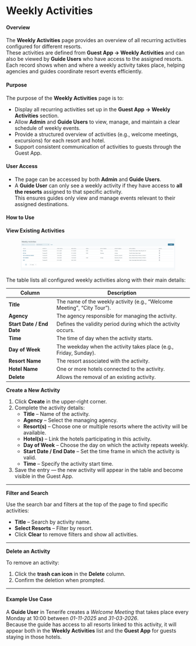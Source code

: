 # Weekly Activities

#### **Overview**

The **Weekly Activities** page provides an overview of all recurring activities configured for different resorts.\
These activities are defined from **Guest App → Weekly Activities** and can also be viewed by **Guide Users** who have access to the assigned resorts.\
Each record shows when and where a weekly activity takes place, helping agencies and guides coordinate resort events efficiently.

#### **Purpose**

The purpose of the **Weekly Activities** page is to:

* Display all recurring activities set up in the **Guest App → Weekly Activities** section.
* Allow **Admin** and **Guide Users** to view, manage, and maintain a clear schedule of weekly events.
* Provide a structured overview of activities (e.g., welcome meetings, excursions) for each resort and hotel.
* Support consistent communication of activities to guests through the Guest App.

#### **User Access**

* The page can be accessed by both **Admin** and **Guide Users**.
* A **Guide User** can only see a weekly activity if they have access to **all the resorts** assigned to that specific activity.\
  This ensures guides only view and manage events relevant to their assigned destinations.

#### **How to Use**

**View Existing Activities**

<figure><img src="../../.gitbook/assets/image (1).png" alt=""><figcaption></figcaption></figure>

The table lists all configured weekly activities along with their main details:

| Column                    | Description                                                             |
| ------------------------- | ----------------------------------------------------------------------- |
| **Title**                 | The name of the weekly activity (e.g., “Welcome Meeting”, “City Tour”). |
| **Agency**                | The agency responsible for managing the activity.                       |
| **Start Date / End Date** | Defines the validity period during which the activity occurs.           |
| **Time**                  | The time of day when the activity starts.                               |
| **Day of Week**           | The weekday when the activity takes place (e.g., Friday, Sunday).       |
| **Resort Name**           | The resort associated with the activity.                                |
| **Hotel Name**            | One or more hotels connected to the activity.                           |
| **Delete**                | Allows the removal of an existing activity.                             |

**Create a New Activity**

1. Click **Create** in the upper-right corner.
2. Complete the activity details:
   * **Title** – Name of the activity.
   * **Agency** – Select the managing agency.
   * **Resort(s)** – Choose one or multiple resorts where the activity will be available.
   * **Hotel(s)** – Link the hotels participating in this activity.
   * **Day of Week** – Choose the day on which the activity repeats weekly.
   * **Start Date / End Date** – Set the time frame in which the activity is valid.
   * **Time** – Specify the activity start time.
3. Save the entry — the new activity will appear in the table and become visible in the Guest App.

***

**Filter and Search**

Use the search bar and filters at the top of the page to find specific activities:

* **Title** – Search by activity name.
* **Select Resorts** – Filter by resort.
* Click **Clear** to remove filters and show all activities.

***

**Delete an Activity**

To remove an activity:

1. Click the **trash can icon** in the **Delete** column.
2. Confirm the deletion when prompted.

***

#### **Example Use Case**

A **Guide User** in Tenerife creates a _Welcome Meeting_ that takes place every Monday at 10:00 between _01-11-2025_ and _31-03-2026_.\
Because the guide has access to all resorts linked to this activity, it will appear both in the **Weekly Activities** list and the **Guest App** for guests staying in those hotels.
